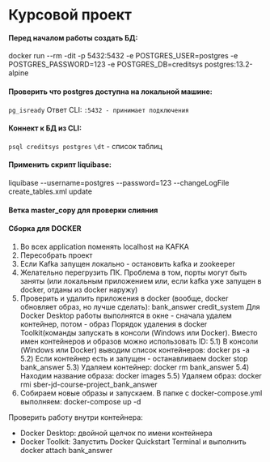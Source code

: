 # Курсовой проект

#### Перед началом работы создать БД:

docker run --rm -dit -p 5432:5432 -e POSTGRES_USER=postgres -e POSTGRES_PASSWORD=123 -e POSTGRES_DB=creditsys postgres:13.2-alpine

#### Проверить что postgres доступна на локальной машине:

`pg_isready`
Ответ CLI:
`:5432 - принимает подключения`

#### Коннект к БД из CLI:

`psql creditsys postgres`
`\dt` - список таблиц

#### Применить скрипт liquibase:

liquibase --username=postgres --password=123 --changeLogFile create_tables.xml update

#### Ветка master_copy для проверки слияния

#### Сборка для DOCKER
1) Во всех application поменять localhost на KAFKA
2) Пересобрать проект
3) Если Kafka запущен локально - остановить kafka и zookeeper
4) Желательно перегрузить ПК. Проблема в том, порты могут быть заняты 
(или локальным приложением или, если kafka уже запущен в docker, отданы из docker наружу)
5) Проверить и удалить приложения в docker (вообще, docker обновляет образ, но лучше сделать):
bank_answer
credit_system
Для Docker Desktop  работы выполнятся в окне - сначала удалем контейнер, потом - образ
Порядок удаления в docker Toolkit(команды запускать в консоли (Windows или Docker).
Вместо имен контейнеров и образов можно использовать ID:
5.1) В консоли (Windows или Docker) выводим список контейнеров:
docker ps -a
5.2) Если контейнер есть и запущен - останавливаем
docker stop bank_answer
5.3) Удаляем контейнер:
docker rm bank_answer
5.4) Находим название образа:
docker images
5.5) Удаляем образ:
docker rmi sber-jd-course-project_bank_answer
6) Собираем новые образы и запускаем. В папке с docker-compose.yml выполняем:
docker-compose up -d

Проверить работу внутри контейнера:
- Docker Desktop: двойной щелчок по имени контейнера
- Docker Toolkit: Запустить Docker Quickstart Terminal и выполнить 
docker attach bank_answer

 
 
